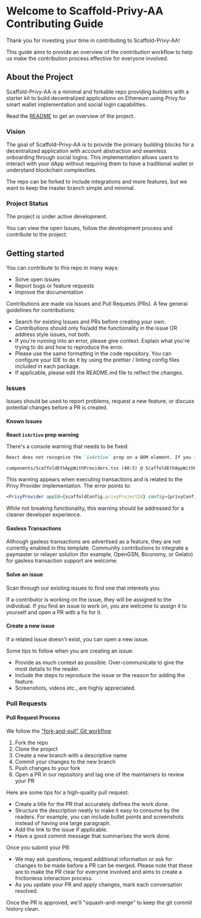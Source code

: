 # Welcome to Scaffold-Privy-AA Contributing Guide

Thank you for investing your time in contributing to Scaffold-Privy-AA!

This guide aims to provide an overview of the contribution workflow to help us make the contribution process effective for everyone involved.

## About the Project

Scaffold-Privy-AA is a minimal and forkable repo providing builders with a starter kit to build decentralized applications on Ethereum using Privy for smart wallet implementation and social login capabilities.

Read the [README](README.md) to get an overview of the project.

### Vision

The goal of Scaffold-Privy-AA is to provide the primary building blocks for a decentralized application with account abstraction and seamless onboarding through social logins. This implementation allows users to interact with your dApp without requiring them to have a traditional wallet or understand blockchain complexities.

The repo can be forked to include integrations and more features, but we want to keep the master branch simple and minimal.

### Project Status

The project is under active development.

You can view the open Issues, follow the development process and contribute to the project.

## Getting started

You can contribute to this repo in many ways:

- Solve open issues
- Report bugs or feature requests
- Improve the documentation

Contributions are made via Issues and Pull Requests (PRs). A few general guidelines for contributions:

- Search for existing Issues and PRs before creating your own.
- Contributions should only fix/add the functionality in the issue OR address style issues, not both.
- If you're running into an error, please give context. Explain what you're trying to do and how to reproduce the error.
- Please use the same formatting in the code repository. You can configure your IDE to do it by using the prettier / linting config files included in each package.
- If applicable, please edit the README.md file to reflect the changes.

### Issues

Issues should be used to report problems, request a new feature, or discuss potential changes before a PR is created.

#### Known Issues

**React `isActive` prop warning**

There's a console warning that needs to be fixed:

```markdown
React does not recognize the `isActive` prop on a DOM element. If you intentionally want it to appear in the DOM as a custom attribute, spell it as lowercase `isactive` instead. If you accidentally passed it from a parent component, remove it from the DOM element.

components/ScaffoldEthAppWithProviders.tsx (40:5) @ ScaffoldEthAppWithProviders
```

This warning appears when executing transactions and is related to the Privy Provider implementation. The error points to:

```jsx
<PrivyProvider appId={scaffoldConfig.privyProjectId} config={privyConfig}>
```

While not breaking functionality, this warning should be addressed for a cleaner developer experience.

#### Gasless Transactions

Although gasless transactions are advertised as a feature, they are not currently enabled in this template. Community contributions to integrate a paymaster or relayer solution (for example, OpenGSN, Biconomy, or Gelato) for gasless transaction support are welcome.

#### Solve an issue

Scan through our existing issues to find one that interests you.

If a contributor is working on the issue, they will be assigned to the individual. If you find an issue to work on, you are welcome to assign it to yourself and open a PR with a fix for it.

#### Create a new issue

If a related issue doesn't exist, you can open a new issue.

Some tips to follow when you are creating an issue:

- Provide as much context as possible. Over-communicate to give the most details to the reader.
- Include the steps to reproduce the issue or the reason for adding the feature.
- Screenshots, videos etc., are highly appreciated.

### Pull Requests

#### Pull Request Process

We follow the ["fork-and-pull" Git workflow](https://github.com/susam/gitpr)

1. Fork the repo
2. Clone the project
3. Create a new branch with a descriptive name
4. Commit your changes to the new branch
5. Push changes to your fork
6. Open a PR in our repository and tag one of the maintainers to review your PR

Here are some tips for a high-quality pull request:

- Create a title for the PR that accurately defines the work done.
- Structure the description neatly to make it easy to consume by the readers. For example, you can include bullet points and screenshots instead of having one large paragraph.
- Add the link to the issue if applicable.
- Have a good commit message that summarises the work done.

Once you submit your PR:

- We may ask questions, request additional information or ask for changes to be made before a PR can be merged. Please note that these are to make the PR clear for everyone involved and aims to create a frictionless interaction process.
- As you update your PR and apply changes, mark each conversation resolved.

Once the PR is approved, we'll "squash-and-merge" to keep the git commit history clean.
